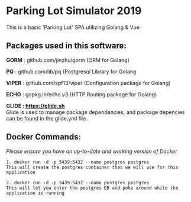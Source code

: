 # Parking Lot Simulator 2019

This is a basic 'Parking Lot' SPA utilizing Golang &amp; Vue

## Packages used in this software:
<strong>GORM</strong>  : github.com/jinzhu/gorm (ORM for Golang)

<strong>PQ</strong>    : github.com/lib/pq (Postgresql Library for Golang

<strong>VIPER</strong> : github.com/spf13/viper (Configuration package for Golang)

<strong>ECHO</strong>  : gopkg.in/echo.v3 (HTTP Routing package for Golang)

<strong>GLIDE : https://glide.sh </strong></br>
Glide is used to manage package dependencies, and package depencies can be found in the glide.yml file.

## Docker Commands:

<em>Please ensure you have an up-to-date and working version of Docker</em>
```
1. docker run -d -p 5439:5432 --name postgres postgres
This will create the postgres container that we will use for this application

2. docker run -d -p 5439:5432 --name postgres postgres
This will let you enter the postgres DB and poke around while the application is running
```

